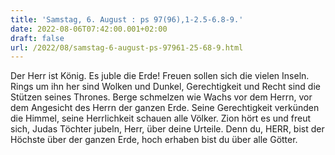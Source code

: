 ```yaml
---
title: 'Samstag, 6. August : ps 97(96),1-2.5-6.8-9.'
date: 2022-08-06T07:42:00.001+02:00
draft: false
url: /2022/08/samstag-6-august-ps-97961-25-68-9.html
---
```


Der Herr ist König. Es juble die Erde! Freuen sollen sich die vielen Inseln. Rings um ihn her sind Wolken und Dunkel, Gerechtigkeit und Recht sind die Stützen seines Thrones. Berge schmelzen wie Wachs vor dem Herrn, vor dem Angesicht des Herrn der ganzen Erde. Seine Gerechtigkeit verkünden die Himmel, seine Herrlichkeit schauen alle Völker. Zion hört es und freut sich, Judas Töchter jubeln, Herr, über deine Urteile. Denn du, HERR, bist der Höchste über der ganzen Erde, hoch erhaben bist du über alle Götter.
